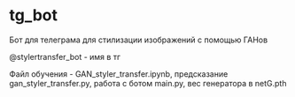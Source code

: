 # tg_bot
Бот для телеграма для стилизации изображений с помощью ГАНов

@stylertransfer_bot - имя в тг

Файл обучения - GAN_styler_transfer.ipynb, предсказание gan_styler_transfer.py, работа с ботом main.py, вес генератора в netG.pth

